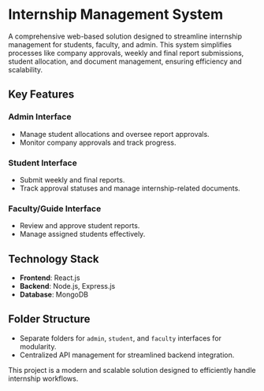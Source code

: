 # **Internship Management System**
A comprehensive web-based solution designed to streamline internship management for students, faculty, and admin. This system simplifies processes like company approvals, weekly and final report submissions, student allocation, and document management, ensuring efficiency and scalability.

## **Key Features**
### **Admin Interface**
- Manage student allocations and oversee report approvals.  
- Monitor company approvals and track progress.  

### **Student Interface**
- Submit weekly and final reports.  
- Track approval statuses and manage internship-related documents.  

### **Faculty/Guide Interface**
- Review and approve student reports.  
- Manage assigned students effectively.  

## **Technology Stack**
- **Frontend**: React.js  
- **Backend**: Node.js, Express.js  
- **Database**: MongoDB  

## **Folder Structure**
- Separate folders for `admin`, `student`, and `faculty` interfaces for modularity.  
- Centralized API management for streamlined backend integration.  

This project is a modern and scalable solution designed to efficiently handle internship workflows.
